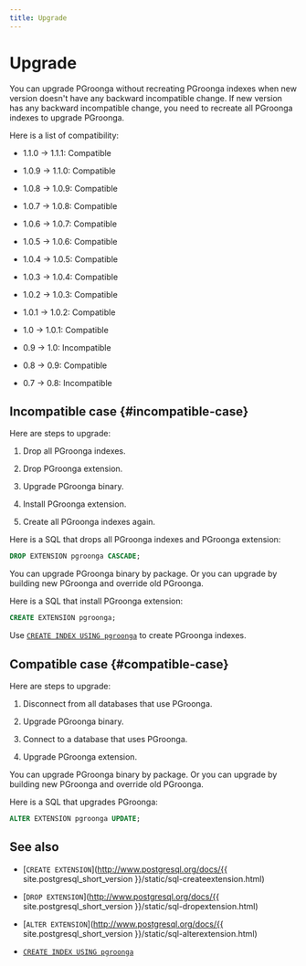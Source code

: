 ```yaml
---
title: Upgrade
---
```


# Upgrade

You can upgrade PGroonga without recreating PGroonga indexes when new version doesn't have any backward incompatible change. If new version has any backward incompatible change, you need to recreate all PGroonga indexes to upgrade PGroonga.

Here is a list of compatibility:

  * 1.1.0 -> 1.1.1: Compatible

  * 1.0.9 -> 1.1.0: Compatible

  * 1.0.8 -> 1.0.9: Compatible

  * 1.0.7 -> 1.0.8: Compatible

  * 1.0.6 -> 1.0.7: Compatible

  * 1.0.5 -> 1.0.6: Compatible

  * 1.0.4 -> 1.0.5: Compatible

  * 1.0.3 -> 1.0.4: Compatible

  * 1.0.2 -> 1.0.3: Compatible

  * 1.0.1 -> 1.0.2: Compatible

  * 1.0 -> 1.0.1: Compatible

  * 0.9 -> 1.0: Incompatible

  * 0.8 -> 0.9: Compatible

  * 0.7 -> 0.8: Incompatible

## Incompatible case {#incompatible-case}

Here are steps to upgrade:

  1. Drop all PGroonga indexes.

  1. Drop PGroonga extension.

  1. Upgrade PGroonga binary.

  1. Install PGroonga extension.

  1. Create all PGroonga indexes again.

Here is a SQL that drops all PGroonga indexes and PGroonga extension:

```sql
DROP EXTENSION pgroonga CASCADE;
```

You can upgrade PGroonga binary by package. Or you can upgrade by building new PGroonga and override old PGroonga.

Here is a SQL that install PGroonga extension:

```sql
CREATE EXTENSION pgroonga;
```

Use [`CREATE INDEX USING pgroonga`](../reference/create-index-using-pgroonga.html) to create PGroonga indexes.

## Compatible case {#compatible-case}

Here are steps to upgrade:

  1. Disconnect from all databases that use PGroonga.

  1. Upgrade PGroonga binary.

  1. Connect to a database that uses PGroonga.

  1. Upgrade PGroonga extension.

You can upgrade PGroonga binary by package. Or you can upgrade by building new PGroonga and override old PGroonga.

Here is a SQL that upgrades PGroonga:

```sql
ALTER EXTENSION pgroonga UPDATE;
```

## See also

  * [`CREATE EXTENSION`](http://www.postgresql.org/docs/{{ site.postgresql_short_version }}/static/sql-createextension.html)

  * [`DROP EXTENSION`](http://www.postgresql.org/docs/{{ site.postgresql_short_version }}/static/sql-dropextension.html)

  * [`ALTER EXTENSION`](http://www.postgresql.org/docs/{{ site.postgresql_short_version }}/static/sql-alterextension.html)

  * [`CREATE INDEX USING pgroonga`](../reference/create-index-using-pgroonga.html)
